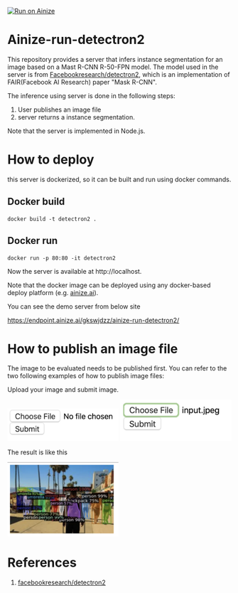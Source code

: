 [![Run on Ainize](https://ainize.ai/static/images/run_on_ainize_button.svg)](https://ainize.web.app/redirect?git_repo=github.com/gkswjdzz/ainize-run-detectron2)
# Ainize-run-detectron2

This repository provides a server that infers instance segmentation for an image based on a Mast R-CNN R-50-FPN model. The model used in the server is from [Facebookresearch/detectron2](https://github.com/facebookresearch/detectron2), which is an implementation of FAIR(Facebook AI Research) paper "Mask R-CNN". 

The inference using server is done in the following steps:
1. User publishes an image file
2. server returns a instance segmentation.

Note that the server is implemented in Node.js.

# How to deploy

this server is dockerized, so it can be built and run using docker commands.

## Docker build
```
docker build -t detectron2 .
```

## Docker run
```
docker run -p 80:80 -it detectron2
```
<!--
### Upload image

<img src="/images/image1.png" width="250" />
<img src="/images/image2.png" width="250" />
-->

Now the server is available at http://localhost.

Note that the docker image can be deployed using any docker-based deploy platform (e.g. [ainize.ai](https://ainize.ai)).

You can see the demo server from below site

https://endpoint.ainize.ai/gkswjdzz/ainize-run-detectron2/

# How to publish an image file

The image to be evaluated needs to be published first. You can refer to the two following examples of how to publish image files: 

Upload your image and submit image.

<img src="/images/image1.png" width="250" />  
<img src="/images/image2.png" width="250" />

The result is like this

<img src="/images/image3.png" width="250" />

# References
1. [facebookresearch/detectron2](https://github.com/facebookresearch/detectron2)
